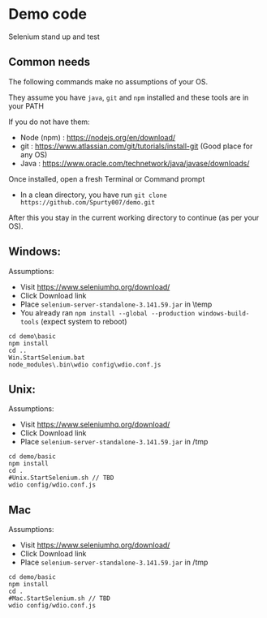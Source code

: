 # Demo code 
Selenium stand up and test 

## Common needs
The following commands make no assumptions of your OS. 

They assume you have `java`, `git` and `npm` installed and these tools are in your PATH

If you do not have them:
   * Node (npm) : https://nodejs.org/en/download/
   * git : https://www.atlassian.com/git/tutorials/install-git (Good place for any OS) 
   * Java : https://www.oracle.com/technetwork/java/javase/downloads/
   
Once installed, open a fresh Terminal or Command prompt
   
   * In a clean directory, you have run `git clone https://github.com/Spurty007/demo.git`

After this you stay in the current working directory to continue (as per your OS).

## Windows:

Assumptions: 
   * Visit https://www.seleniumhq.org/download/ 
   * Click Download link
   * Place `selenium-server-standalone-3.141.59.jar` in \temp
   * You already ran `npm install --global --production windows-build-tools` (expect system to reboot)

```
cd demo\basic
npm install
cd ..
Win.StartSelenium.bat
node_modules\.bin\wdio config\wdio.conf.js

```

## Unix:

Assumptions: 
   * Visit https://www.seleniumhq.org/download/ 
   * Click Download link
   * Place `selenium-server-standalone-3.141.59.jar` in /tmp

```
cd demo/basic
npm install
cd .
#Unix.StartSelenium.sh // TBD
wdio config/wdio.conf.js
```

## Mac

Assumptions: 
   * Visit https://www.seleniumhq.org/download/ 
   * Click Download link
   * Place `selenium-server-standalone-3.141.59.jar` in /tmp

```
cd demo/basic
npm install
cd .
#Mac.StartSelenium.sh // TBD
wdio config/wdio.conf.js
```
